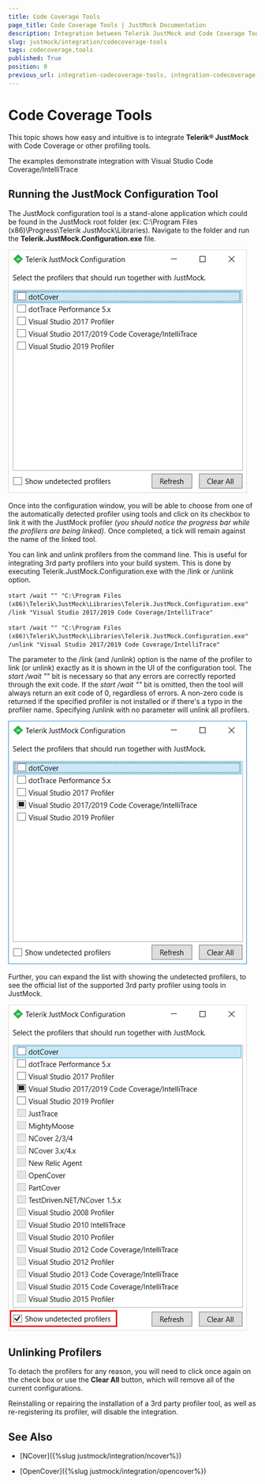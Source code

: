 ```yaml
---
title: Code Coverage Tools 
page_title: Code Coverage Tools | JustMock Documentation
description: Integration between Telerik JustMock and Code Coverage Tools such as Visual Studio Code Coverage
slug: justmock/integration/codecoverage-tools
tags: codecoverage,tools
published: True
position: 0
previous_url: integration-codecoverage-tools, integration-codecoverage-tools.html
---
```


# Code Coverage Tools

This topic shows how easy and intuitive is to integrate __Telerik® JustMock__ with Code Coverage or other profiling tools.

The examples demonstrate integration with Visual Studio Code Coverage/IntelliTrace

## Running the JustMock Configuration Tool

The JustMock configuration tool is a stand-alone application which could be found in the JustMock root folder (ex: C:\Program Files (x86)\Progress\Telerik JustMock\Libraries). Navigate to the folder and run the __Telerik.JustMock.Configuration.exe__ file.

![Code Coverage Tools 1](images/CodeCoverageTools1.png)

Once into the configuration window, you will be able to choose from one of the automatically detected profiler using tools and click on its checkbox to link it with the JustMock profiler *(you should notice the progress bar while the profilers are being linked)*. Once completed, a tick will remain against the name of the linked tool.

You can link and unlink profilers from the command line. This is useful for integrating 3rd party profilers into your build system. This is done by executing Telerik.JustMock.Configuration.exe with the /link or /unlink option. 

`start /wait "" "C:\Program Files (x86)\Telerik\JustMock\Libraries\Telerik.JustMock.Configuration.exe" /link "Visual Studio 2017/2019 Code Coverage/IntelliTrace"`

`start /wait "" "C:\Program Files (x86)\Telerik\JustMock\Libraries\Telerik.JustMock.Configuration.exe" /unlink "Visual Studio 2017/2019 Code Coverage/IntelliTrace"`

The parameter to the /link (and /unlink) option is the name of the profiler to link (or unlink) exactly as it is shown in the UI of the configuration tool. The *start /wait ""* bit is necessary so that any errors are correctly reported through the exit code. If the *start /wait ""* bit is omitted, then the tool will always return an exit code of 0, regardless of errors. A non-zero code is returned if the specified profiler is not installed or if there's a typo in the profiler name. Specifying /unlink with no parameter will unlink all profilers.

![Code Coverage Tools 2](images/CodeCoverageTools2.png)

Further, you can expand the list with showing the undetected profilers, to see the official list of the supported 3rd party profiler using tools in  JustMock.   
            
![Code Coverage Tools 3](images/CodeCoverageTools3.png)

## Unlinking Profilers

To detach the profilers for any reason, you will need to click once again on the check box or use the __Clear All__ button, which will remove all of the current configurations.

Reinstalling or repairing the installation of a 3rd party profiler tool, as well as re-registering its profiler, will disable the integration.
          

## See Also

 * [NCover]({%slug justmock/integration/ncover%})

 * [OpenCover]({%slug justmock/integration/opencover%})

